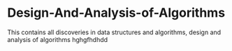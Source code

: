 # Design-And-Analysis-of-Algorithms
This contains all discoveries in data structures and algorithms, design and analysis of algorithms
hghgfhdhdd
